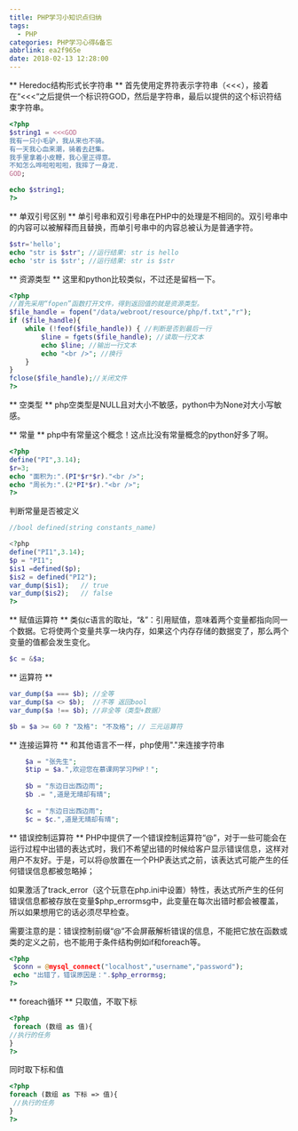 ```yaml
---
title: PHP学习小知识点归纳
tags:
  - PHP
categories: PHP学习心得&备忘
abbrlink: ea2f965e
date: 2018-02-13 12:28:00
---
```


** Heredoc结构形式长字符串 **
首先使用定界符表示字符串（<<<），接着在“<<<“之后提供一个标识符GOD，然后是字符串，最后以提供的这个标识符结束字符串。
```php
<?php 
$string1 = <<<GOD
我有一只小毛驴，我从来也不骑。
有一天我心血来潮，骑着去赶集。
我手里拿着小皮鞭，我心里正得意。
不知怎么哗啦啦啦啦，我摔了一身泥.
GOD;

echo $string1;
?>
```

** 单双引号区别 **
单引号串和双引号串在PHP中的处理是不相同的。双引号串中的内容可以被解释而且替换，而单引号串中的内容总被认为是普通字符。
```php
$str='hello';
echo "str is $str"; //运行结果: str is hello
echo 'str is $str'; //运行结果: str is $str
```
<!-- more -->
** 资源类型 **
这里和python比较类似，不过还是留档一下。
```php
<?php 
//首先采用“fopen”函数打开文件，得到返回值的就是资源类型。
$file_handle = fopen("/data/webroot/resource/php/f.txt","r");
if ($file_handle){
    while (!feof($file_handle)) { //判断是否到最后一行
        $line = fgets($file_handle); //读取一行文本
        echo $line; //输出一行文本
        echo "<br />"; //换行
    }
}
fclose($file_handle);//关闭文件
?>
```

** 空类型 **
php空类型是NULL且对大小不敏感，python中为None对大小写敏感。

** 常量 **
php中有常量这个概念！这点比没有常量概念的python好多了啊。
```php
<?php
define("PI",3.14);
$r=3;
echo "面积为:".(PI*$r*$r)."<br />";
echo "周长为:".(2*PI*$r)."<br />";
?>
```

判断常量是否被定义
```php
//bool defined(string constants_name)

<?php 
define("PI1",3.14);
$p = "PI1";
$is1 =defined($p);
$is2 = defined("PI2");
var_dump($is1);   // true
var_dump($is2);   // false
?>
```

** 赋值运算符 **
类似c语言的取址，“&”：引用赋值，意味着两个变量都指向同一个数据。它将使两个变量共享一块内存，如果这个内存存储的数据变了，那么两个变量的值都会发生变化。
```php
$c = &$a;
```

** 运算符 **
```php
var_dump($a === $b); //全等
var_dump($a <> $b);  //不等 返回bool
var_dump($a !== $b); //非全等（类型+数据）

$b = $a >= 60 ? "及格": "不及格"; // 三元运算符
```

** 连接运算符 **
和其他语言不一样，php使用"."来连接字符串
```php
	$a = "张先生";
	$tip = $a.",欢迎您在慕课网学习PHP！";
	
    $b = "东边日出西边雨";	
    $b .= ",道是无晴却有晴";
    
	$c = "东边日出西边雨";	
    $c = $c.",道是无晴却有晴";
```

** 错误控制运算符 **
PHP中提供了一个错误控制运算符“@”，对于一些可能会在运行过程中出错的表达式时，我们不希望出错的时候给客户显示错误信息，这样对用户不友好。于是，可以将@放置在一个PHP表达式之前，该表达式可能产生的任何错误信息都被忽略掉；

如果激活了track_error（这个玩意在php.ini中设置）特性，表达式所产生的任何错误信息都被存放在变量$php_errormsg中，此变量在每次出错时都会被覆盖，所以如果想用它的话必须尽早检查。

需要注意的是：错误控制前缀“@”不会屏蔽解析错误的信息，不能把它放在函数或类的定义之前，也不能用于条件结构例如if和foreach等。
```php
<?php  
 $conn = @mysql_connect("localhost","username","password");
 echo "出错了，错误原因是：".$php_errormsg;
?>
```

** foreach循环 **
只取值，不取下标

```php
<?php
 foreach (数组 as 值){
//执行的任务
}
?>
```

同时取下标和值 
```php
<?php
foreach (数组 as 下标 => 值){
 //执行的任务
}
?>
```